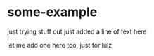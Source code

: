 # some-example
just trying stuff out
just added a line of text here

let me add one here too, just for lulz
